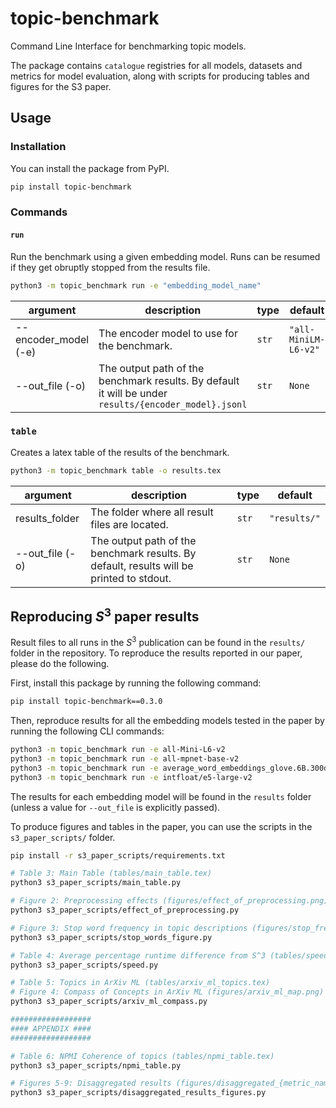 # topic-benchmark
Command Line Interface for benchmarking topic models.

The package contains `catalogue` registries for all models, datasets and metrics for model evaluation,
along with scripts for producing tables and figures for the S3 paper.

## Usage

### Installation

You can install the package from PyPI.

```bash
pip install topic-benchmark

```

### Commands

#### `run`

Run the benchmark using a given embedding model.
Runs can be resumed if they get obruptly stopped from the results file.

```bash
python3 -m topic_benchmark run -e "embedding_model_name"
```

| argument | description | type | default |
| -------- | ----------- | ---- | ------- |
| --encoder_model (-e) | The encoder model to use for the benchmark. | `str` | `"all-MiniLM-L6-v2"` |
| --out_file (-o) | The output path of the benchmark results. By default it will be under `results/{encoder_model}.jsonl` | `str` | `None` | 

### `table`

Creates a latex table of the results of the benchmark.

```bash
python3 -m topic_benchmark table -o results.tex
```

| argument | description | type | default |
| -------- | ----------- | ---- | ------- |
| results_folder | The folder where all result files are located. | `str` | `"results/"` |
| --out_file (-o) | The output path of the benchmark results. By default, results will be printed to stdout. | `str` | `None` | 

## Reproducing $S^3$ paper results
Result files to all runs in the $S^3$ publication can be found in the `results/` folder in the repository.
To reproduce the results reported in our paper, please do the following.

First, install this package by running the following command:

```bash
pip install topic-benchmark==0.3.0
```

Then, reproduce results for all the embedding models tested in the paper by running the following CLI commands:
```bash
python3 -m topic_benchmark run -e all-Mini-L6-v2
python3 -m topic_benchmark run -e all-mpnet-base-v2
python3 -m topic_benchmark run -e average_word_embeddings_glove.6B.300d
python3 -m topic_benchmark run -e intfloat/e5-large-v2
```

The results for each embedding model will be found in the `results` folder (unless a value for `--out_file` is explicitly passed).

To produce figures and tables in the paper, you can use the scripts in the  `s3_paper_scripts/` folder.
```bash
pip install -r s3_paper_scripts/requirements.txt

# Table 3: Main Table (tables/main_table.tex)
python3 s3_paper_scripts/main_table.py

# Figure 2: Preprocessing effects (figures/effect_of_preprocessing.png)
python3 s3_paper_scripts/effect_of_preprocessing.py

# Figure 3: Stop word frequency in topic descriptions (figures/stop_freq.png)
python3 s3_paper_scripts/stop_words_figure.py

# Table 4: Average percentage runtime difference from S^3 (tables/speed.tex)
python3 s3_paper_scripts/speed.py

# Table 5: Topics in ArXiv ML (tables/arxiv_ml_topics.tex)
# Figure 4: Compass of Concepts in ArXiv ML (figures/arxiv_ml_map.png)
python3 s3_paper_scripts/arxiv_ml_compass.py

##################
#### APPENDIX ####
##################

# Table 6: NPMI Coherence of topics (tables/npmi_table.tex)
python3 s3_paper_scripts/npmi_table.py

# Figures 5-9: Disaggregated results (figures/disaggregated_{metric_name}.png)
python3 s3_paper_scripts/disaggregated_results_figures.py
```

